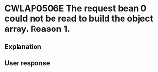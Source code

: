 # CWLAP0506E The request bean 0 could not be read to build the object array. Reason 1.

## Explanation

## User response